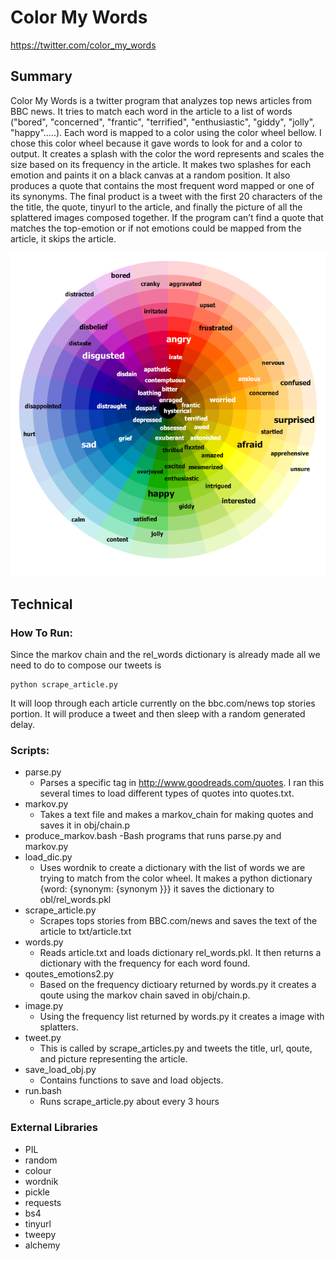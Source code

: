 # Color My Words
https://twitter.com/color_my_words

## Summary
Color My Words is a twitter program that analyzes top news articles from BBC news. It tries to match each word in the article to a list of words ("bored", "concerned", "frantic", "terrified", "enthusiastic", "giddy", "jolly", "happy".....). 
Each word is mapped to a color using the color wheel bellow. I chose this color wheel because it gave words to look for and a color to output.
It creates a splash with the color the word represents and scales the size based on its frequency in the article. It makes two splashes for each emotion and paints it on a black canvas at a random position.
It also produces a quote that contains the most frequent word mapped or one of its synonyms. The final product is a tweet with the first 20 characters of the the title, the quote, tinyurl to the article, and finally the picture of all the splattered images composed together. If the program can’t find a quote that matches the top-emotion or if not emotions could be mapped from the article, it skips the article. 

![Alt text](/img/ColorWheelEmotions.png?raw=true "Color Wheel")

## Technical
### How To Run:
Since the markov chain and the rel_words dictionary is already made all we need to do to compose our tweets is
	
	python scrape_article.py

It will loop through each article currently on the bbc.com/news top stories portion. It will produce a tweet and then sleep with a random generated delay.
### Scripts:
- parse.py
  - Parses a specific tag in http://www.goodreads.com/quotes. I ran this several times to load different types of quotes into quotes.txt.
- markov.py
  - Takes a text file and makes a markov_chain for making quotes and saves it in obj/chain.p
- produce_markov.bash
  -Bash programs that runs parse.py and markov.py
- load_dic.py
  - Uses wordnik to create a dictionary with the list of words we are trying to match from the color wheel. It makes a python dictionary {word: {synonym: {synonym }}} it saves the dictionary to obl/rel_words.pkl	
- scrape_article.py
  - Scrapes tops stories from BBC.com/news and saves the text of the article to txt/article.txt
- words.py
  - Reads article.txt and loads dictionary rel_words.pkl. It then returns a dictionary with the frequency for each word found.		
- qoutes_emotions2.py	
  - Based on the frequency dictioary returned by words.py it creates a qoute using the markov chain saved in obj/chain.p.
- image.py
  - Using the frequency list returned by words.py it creates a image with splatters.
- tweet.py
  - This is called by scrape_articles.py and tweets the title, url, qoute, and picture representing the article.		
- save_load_obj.py
  - Contains functions to save and load objects.
- run.bash
  - Runs scrape_article.py about every 3 hours

### External Libraries
- PIL
- random
- colour 
- wordnik
- pickle
- requests
- bs4
- tinyurl
- tweepy
- alchemy
